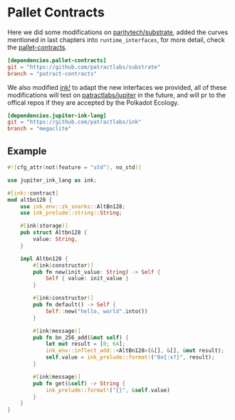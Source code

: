 # Pallet Contracts

Here we did some modifications on [paritytech/substrate][paritytech/substrate], added the
curves mentioned in last chapters into `runtime_interfaces`, for more detail, check the 
[pallet-contracts][pallet-contracts].

```toml
[dependencies.pallet-contracts]
git = "https://github.com/patractlabs/substrate"
branch = "patract-contracts"
```

We also modified [ink!][ink-lang] to adapt the new interfaces we provided,
all of these modifications will test on [patractlabs/jupiter][patractlabs/jupiter] in the 
future, and will pr to the offical repos if they are accepted by the Polkadot Ecology.


```toml
[dependencies.jupiter-ink-lang]
git = "https://github.com/patractlabs/ink"
branch = "megaclite"
```

## Example

```rust
#![cfg_attr(not(feature = "std"), no_std)]

use jupiter_ink_lang as ink;

#[ink::contract]
mod altbn128 {
    use ink_env::zk_snarks::AltBn128;
    use ink_prelude::string::String;

    #[ink(storage)]
    pub struct Altbn128 {
        value: String,
    }

    impl Altbn128 {
        #[ink(constructor)]
        pub fn new(init_value: String) -> Self {
            Self { value: init_value }
        }

        #[ink(constructor)]
        pub fn default() -> Self {
            Self::new("hello, world".into())
        }

        #[ink(message)]
        pub fn bn_256_add(&mut self) {
            let mut result = [0; 64];
            ink_env::inflect_add::<AltBn128>(&[], &[], &mut result);
            self.value = ink_prelude::format!("0x{:x?}", result);
        }

        #[ink(message)]
        pub fn get(&self) -> String {
            ink_prelude::format!("{}", &self.value)
        }
    }
}
```

[ink-lang]: https://github.com/patractlabs/ink
[paritytech/substrate]: https://github.com/paritytech/substrate.git
[patractlabs/jupiter]: https://github.com/paritytech/jupiter.git
[pallet-contracts]: https://github.com/patractlabs/substrate/tree/patract-contracts/frame/contracts
